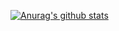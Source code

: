 [![Anurag's github stats](https://github-readme-stats.vercel.app/api?username=SHERlocked93&show_icons=true&show_owner=true)](https://github.com/anuraghazra/github-readme-stats)
